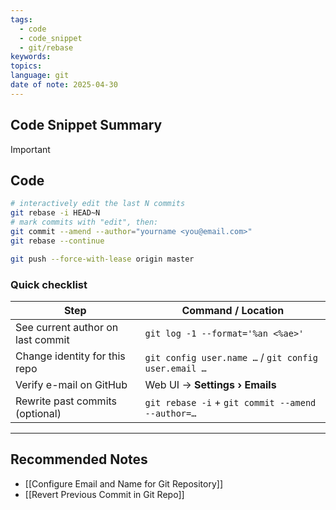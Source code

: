 ```yaml
---
tags:
  - code
  - code_snippet
  - git/rebase
keywords: 
topics: 
language: git
date of note: 2025-04-30
---
```


## Code Snippet Summary

>[!important]


## Code

```bash
# interactively edit the last N commits
git rebase -i HEAD~N
# mark commits with "edit", then:
git commit --amend --author="yourname <you@email.com>"
git rebase --continue

git push --force-with-lease origin master
```


### Quick checklist

|Step|Command / Location|
|---|---|
|See current author on last commit|`git log -1 --format='%an <%ae>'`|
|Change identity for this repo|`git config user.name …` / `git config user.email …`|
|Verify e-mail on GitHub|Web UI → **Settings › Emails**|
|Rewrite past commits (optional)|`git rebase -i` + `git commit --amend --author=…`|





-----------
##  Recommended Notes

- [[Configure Email and Name for Git Repository]]
- [[Revert Previous Commit in Git Repo]]
